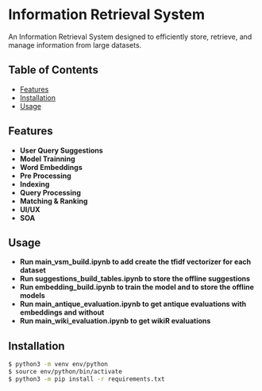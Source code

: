 # Information Retrieval System


An Information Retrieval System designed to efficiently store, retrieve, and manage information from large datasets.

## Table of Contents

- [Features](#features)
- [Installation](#installation)
- [Usage](#usage)

## Features
- **User Query Suggestions**
- **Model Trainning**
- **Word Embeddings**
- **Pre Processing**
- **Indexing**
- **Query Processing**
- **Matching & Ranking**
- **UI/UX**
- **SOA**

## Usage
- **Run main_vsm_build.ipynb to add create the tfidf vectorizer for each dataset**
- **Run suggestions_build_tables.ipynb to store the offline suggestions**
- **Run embedding_build.ipynb to train the model and to store the offline models**
- **Run main_antique_evaluation.ipynb to get antique evaluations with embeddings and without**
- **Run main_wiki_evaluation.ipynb to get wikiR evaluations**

## Installation

```bash
$ python3 -m venv env/python
$ source env/python/bin/activate
$ python3 -m pip install -r requirements.txt
```
